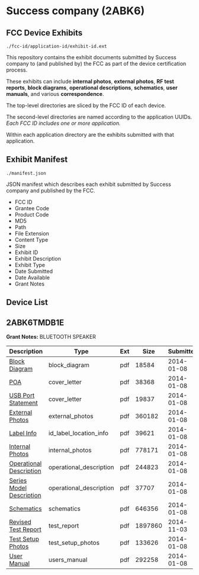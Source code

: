 # Success company (2ABK6)
## FCC Device Exhibits

```
./fcc-id/application-id/exhibit-id.ext
```

This repository contains the exhibit documents submitted by Success company to (and published by) the FCC as part of the device certification process.

These exhibits can include **internal photos**, **external photos**, **RF test reports**, **block diagrams**, **operational descriptions**, **schematics**, **user manuals**, and various **correspondence**.

The top-level directories are sliced by the FCC ID of each device.

The second-level directories are named according to the application UUIDs. *Each FCC ID includes one or more application.*

Within each application directory are the exhibits submitted with that application. 

## Exhibit Manifest

```
./manifest.json
```

JSON manifest which describes each exhibit submitted by Success company and published by the FCC.

- FCC ID
- Grantee Code
- Product Code
- MD5
- Path
- File Extension
- Content Type
- Size
- Exhibit ID
- Exhibit Description
- Exhibit Type
- Date Submitted
- Date Available
- Grant Notes

## Device List
## 2ABK6TMDB1E
**Grant Notes:** BLUETOOTH SPEAKER

| Description | Type | Ext | Size | Submitted | Available |
| ----------- | ---- | --- | ---- | --------- | --------- |
| [Block Diagram](2ABK6TMDB1E/bda195217e55f349b7e274f59bceb700/2160091.pdf) | block_diagram | pdf | 18584 | 2014-01-08 | 2014-01-08 |
| [POA](2ABK6TMDB1E/bda195217e55f349b7e274f59bceb700/2160096.pdf) | cover_letter | pdf | 38368 | 2014-01-08 | 2014-01-08 |
| [USB Port Statement](2ABK6TMDB1E/bda195217e55f349b7e274f59bceb700/2160101.pdf) | cover_letter | pdf | 19837 | 2014-01-08 | 2014-01-08 |
| [External Photos](2ABK6TMDB1E/bda195217e55f349b7e274f59bceb700/2160092.pdf) | external_photos | pdf | 360182 | 2014-01-08 | 2014-01-08 |
| [Label Info](2ABK6TMDB1E/bda195217e55f349b7e274f59bceb700/2160093.pdf) | id_label_location_info | pdf | 39621 | 2014-01-08 | 2014-01-08 |
| [Internal Photos](2ABK6TMDB1E/bda195217e55f349b7e274f59bceb700/2160094.pdf) | internal_photos | pdf | 778171 | 2014-01-08 | 2014-01-08 |
| [Operational Description](2ABK6TMDB1E/bda195217e55f349b7e274f59bceb700/2160095.pdf) | operational_description | pdf | 244823 | 2014-01-08 | 2014-01-08 |
| [Series Model Description](2ABK6TMDB1E/bda195217e55f349b7e274f59bceb700/2160098.pdf) | operational_description | pdf | 37707 | 2014-01-08 | 2014-01-08 |
| [Schematics](2ABK6TMDB1E/bda195217e55f349b7e274f59bceb700/2160097.pdf) | schematics | pdf | 646356 | 2014-01-08 | 2014-01-08 |
| [Revised Test Report](2ABK6TMDB1E/bda195217e55f349b7e274f59bceb700/2434354.pdf) | test_report | pdf | 1897860 | 2014-11-03 | 2014-01-08 |
| [Test Setup Photos](2ABK6TMDB1E/bda195217e55f349b7e274f59bceb700/2160100.pdf) | test_setup_photos | pdf | 133626 | 2014-01-08 | 2014-01-08 |
| [User Manual](2ABK6TMDB1E/bda195217e55f349b7e274f59bceb700/2160102.pdf) | users_manual | pdf | 292258 | 2014-01-08 | 2014-01-08 |
